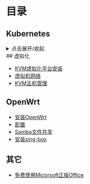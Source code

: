 # 目录

## Kubernetes

<details>
<summary>点击展开/收起</summary>

- [kubeadm引导安装高可用集群](/kubernetes/kubeadm_ha_cluster.md)
- [Harbor镜像仓库的安装](/kubernetes/install_harbor_repo.md)

</details>
## 虚拟化

- [KVM虚拟化平台安装](/KVM/install.md)
- [虚拟机网络](/KVM/network.md)
- [KVM主机管理](/KVM/kvm.md)

## OpenWrt

- [安装OpenWrt](/OpenWrt/Install.md)
- [配置](/OpenWrt/guide.md)
- [Samba文件共享](/OpenWrt/samba.md)
- [安装sing-box](/OpenWrt/sing-box.md)

## 其它

- [免费使用Micorsoft正版Office](/Win/install-office.md)
